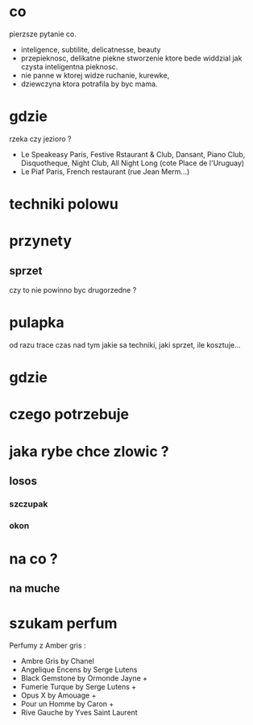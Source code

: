 # co
pierzsze pytanie co. 

- inteligence, subtilite, delicatnesse, beauty
- przepieknosc, delikatne piekne stworzenie ktore bede widdzial jak czysta inteligentna pieknosc. 
- nie panne w ktorej widze ruchanie, kurewke, 
- dziewczyna ktora potrafila by byc mama. 

# gdzie
rzeka czy jezioro ? 

- Le Speakeasy Paris, Festive Rstaurant & Club, Dansant, Piano Club, Disquotheque, Night Club, All Night Long (cote Place de l'Uruguay)
- Le Piaf Paris, French restaurant (rue Jean Merm...)

# techniki polowu
# przynety
## sprzet
czy to nie powinno byc drugorzedne ? 
# pulapka
od razu trace czas nad tym jakie sa techniki, jaki sprzet, ile kosztuje... 





# gdzie 
# czego potrzebuje
# jaka rybe chce zlowic ? 

## losos

### szczupak 
### okon

# na co ? 
## na muche

# szukam perfum
Perfumy z Amber gris : 
- Ambre Gris by Chanel
- Angelique Encens by Serge Lutens
- Black Gemstone by Ormonde Jayne + 
- Fumerie Turque by Serge Lutens + 
- Opus X by Amouage + 
- Pour un Homme by Caron + 
- Rive Gauche by Yves Saint Laurent
